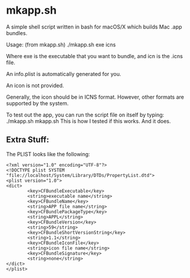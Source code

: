 # mkapp.sh
A simple shell script written in bash for macOS/X which builds Mac .app bundles.

Usage: (from mkapp.sh)
./mkapp.sh exe icns

Where exe is the executable that you want to bundle, and icn is the .icns file.

An info.plist is automatically generated for you.

An icon is not provided. 

Generally, the icon should be in ICNS format. However, other formats are supported by the system.

To test out the app, you can run the script file on itself by typing:
./mkapp.sh mkapp.sh
This is how I tested if this works. And it does.

## Extra Stuff:
The PLIST looks like the following:
~~~~
<?xml version="1.0" encoding="UTF-8"?>
<!DOCTYPE plist SYSTEM "file://localhost/System/Library/DTDs/PropertyList.dtd">
<plist version="1.0">
<dict>
        <key>CFBundleExecutable</key>
        <string>executable name</string>
        <key>CFBundleName</key>
        <string>APP file name</string>
        <key>CFBundlePackageType</key>
        <string>APPL</string>
        <key>CFBundleVersion</key>
        <string>59</string>
        <key>CFBundleShortVersionString</key>
        <string>1.1</string>
        <key>CFBundleIconFile</key>
        <string>icon file name</string>
        <key>CFBundleSignature</key>
        <string>none</string>
</dict>
</plist>
~~~~
